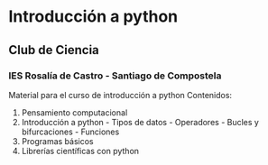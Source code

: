 # Introducción a python
## Club de Ciencia
### IES Rosalía de Castro - Santiago de Compostela
Material para el curso de introducción a python
Contenidos:
  1. Pensamiento computacional
  2. Introducción a python
    - Tipos de datos
    - Operadores
    - Bucles y bifurcaciones
    - Funciones
  3. Programas básicos
  4. Librerías científicas con python

